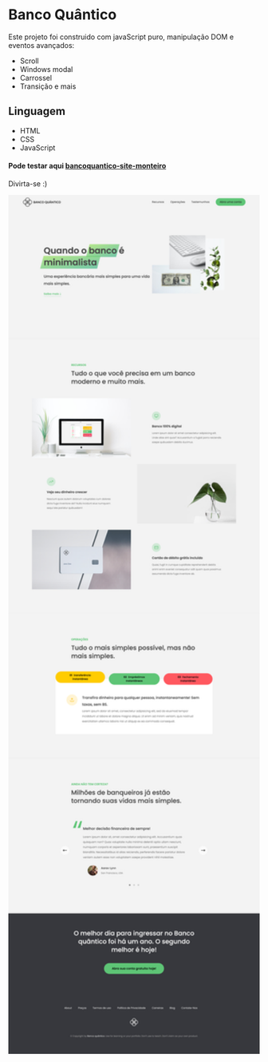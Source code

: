 # Banco Quântico
Este projeto foi construido com javaScript puro, manipulação DOM e eventos avançados:
- Scroll
- Windows modal
- Carrossel
- Transição e mais

## Linguagem
- HTML
- CSS
- JavaScript

#### Pode testar aqui [bancoquantico-site-monteiro](https://bancoquantico-site-monteiro.netlify.app/)

Divirta-se :)

<!-- ![screencapture-site.png](img/screencapture-site.jpg) -->
<a href="https://bancoquantico-site-monteiro.netlify.app/"><img src="img/screencapture-site.jpg" class="media-object  img-responsive img-thumbnail" width="550px"></a>


